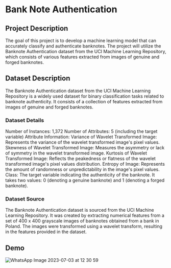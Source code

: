# Bank Note Authentication
## Project Description
The goal of this project is to develop a machine learning model that can accurately classify and authenticate banknotes. The project will utilize the Banknote Authentication dataset from the UCI Machine Learning Repository, which consists of various features extracted from images of genuine and forged banknotes.

## Dataset Description
The Banknote Authentication dataset from the UCI Machine Learning Repository is a widely used dataset for binary classification tasks related to banknote authenticity. It consists of a collection of features extracted from images of genuine and forged banknotes.

### Dataset Details
Number of Instances: 1,372
Number of Attributes: 5 (including the target variable)
Attribute Information:
Variance of Wavelet Transformed Image: Represents the variance of the wavelet transformed image's pixel values.
Skewness of Wavelet Transformed Image: Measures the asymmetry or lack of symmetry in the wavelet transformed image.
Kurtosis of Wavelet Transformed Image: Reflects the peakedness or flatness of the wavelet transformed image's pixel values distribution.
Entropy of Image: Represents the amount of randomness or unpredictability in the image's pixel values.
Class: The target variable indicating the authenticity of the banknote. It takes two values: 0 (denoting a genuine banknote) and 1 (denoting a forged banknote).

### Dataset Source
The Banknote Authentication dataset is sourced from the UCI Machine Learning Repository. It was created by extracting numerical features from a set of 400 x 400 grayscale images of banknotes obtained from a bank in Poland. The images were transformed using a wavelet transform, resulting in the features provided in the dataset.

## Demo
![WhatsApp Image 2023-07-03 at 12 30 59](https://github.com/iam2dael2/bank-note-authentication/assets/99378048/41826a32-ccb7-41e9-a103-a99581d78248)
